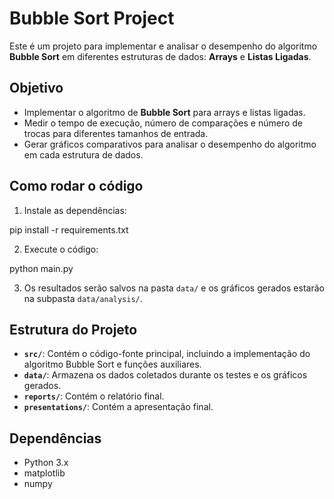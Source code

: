# Bubble Sort Project

Este é um projeto para implementar e analisar o desempenho do algoritmo **Bubble Sort** em diferentes estruturas de dados: **Arrays** e **Listas Ligadas**.

## Objetivo

- Implementar o algoritmo de **Bubble Sort** para arrays e listas ligadas.
- Medir o tempo de execução, número de comparações e número de trocas para diferentes tamanhos de entrada.
- Gerar gráficos comparativos para analisar o desempenho do algoritmo em cada estrutura de dados.

## Como rodar o código

1. Instale as dependências:

pip install -r requirements.txt

2. Execute o código:

python main.py


3. Os resultados serão salvos na pasta `data/` e os gráficos gerados estarão na subpasta `data/analysis/`.

## Estrutura do Projeto

- **`src/`**: Contém o código-fonte principal, incluindo a implementação do algoritmo Bubble Sort e funções auxiliares.
- **`data/`**: Armazena os dados coletados durante os testes e os gráficos gerados.
- **`reports/`**: Contém o relatório final.
- **`presentations/`**: Contém a apresentação final.

## Dependências

- Python 3.x
- matplotlib
- numpy

